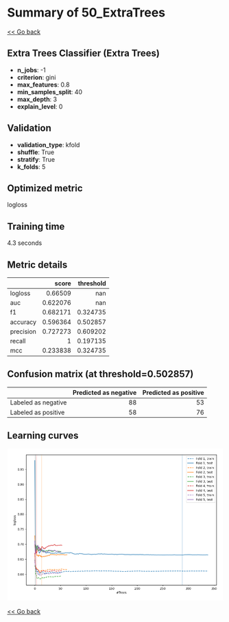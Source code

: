 # Summary of 50_ExtraTrees

[<< Go back](../README.md)


## Extra Trees Classifier (Extra Trees)
- **n_jobs**: -1
- **criterion**: gini
- **max_features**: 0.8
- **min_samples_split**: 40
- **max_depth**: 3
- **explain_level**: 0

## Validation
 - **validation_type**: kfold
 - **shuffle**: True
 - **stratify**: True
 - **k_folds**: 5

## Optimized metric
logloss

## Training time

4.3 seconds

## Metric details
|           |    score |   threshold |
|:----------|---------:|------------:|
| logloss   | 0.66509  |  nan        |
| auc       | 0.622076 |  nan        |
| f1        | 0.682171 |    0.324735 |
| accuracy  | 0.596364 |    0.502857 |
| precision | 0.727273 |    0.609202 |
| recall    | 1        |    0.197135 |
| mcc       | 0.233838 |    0.324735 |


## Confusion matrix (at threshold=0.502857)
|                     |   Predicted as negative |   Predicted as positive |
|:--------------------|------------------------:|------------------------:|
| Labeled as negative |                      88 |                      53 |
| Labeled as positive |                      58 |                      76 |

## Learning curves
![Learning curves](learning_curves.png)

[<< Go back](../README.md)
